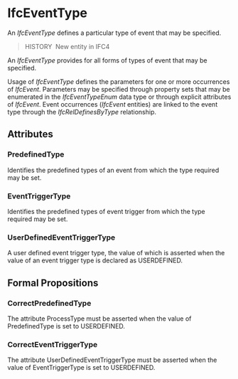 # IfcEventType

An _IfcEventType_ defines a particular type of event that may be specified.

> HISTORY&nbsp; New entity in IFC4

An _IfcEventType_ provides for all forms of types of event that may be specified.

Usage of _IfcEventType_ defines the parameters for one or more occurrences of _IfcEvent_. Parameters may be specified through property sets that may be enumerated in the _IfcEventTypeEnum_ data type or through explicit attributes of _IfcEvent_. Event occurrences (_IfcEvent_ entities) are linked to the event type through the _IfcRelDefinesByType_ relationship.

## Attributes

### PredefinedType
Identifies the predefined types of an event from which 
    the type required may be set.

### EventTriggerType
Identifies the predefined types of event trigger from which 
    the type required may be set.

### UserDefinedEventTriggerType
A user defined event trigger type, the value of which 
    is asserted when the value of an event trigger type is 
    declared as USERDEFINED.

## Formal Propositions

### CorrectPredefinedType
The attribute ProcessType must be asserted when the value of PredefinedType is set to USERDEFINED.

### CorrectEventTriggerType
The attribute UserDefinedEventTriggerType must be asserted when the value of EventTriggerType is set to USERDEFINED.
